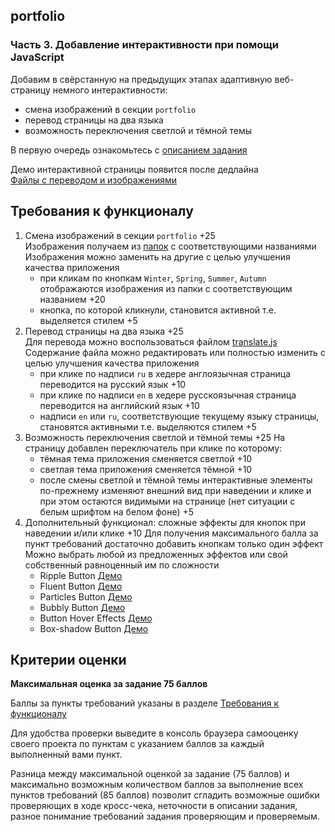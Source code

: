 ## portfolio

### Часть 3. Добавление интерактивности при помощи JavaScript

Добавим в свёрстанную на предыдущих этапах адаптивную веб-страницу немного интерактивности:
- смена изображений в секции `portfolio`
- перевод страницы на два языка
- возможность переключения светлой и тёмной темы

В первую очередь ознакомьтесь с [описанием задания](portfolio.md)

Демо интерактивной страницы появится после дедлайна  
[Файлы с переводом и изображениями](https://github.com/rolling-scopes-school/stage1-tasks/tree/portfolio-stage0)

## Требования к функционалу
1. Смена изображений в секции `portfolio` +25  
   Изображения получаем из [папок](https://github.com/rolling-scopes-school/stage1-tasks/tree/portfolio-stage0/assets/img) с соответствующими названиями  
   Изображения можно заменить на другие с целью улучшения качества приложения
   - при кликам по кнопкам `Winter`, `Spring`, `Summer`, `Autumn` отображаются изображения из папки с соответствующим названием +20
   - кнопка, по которой кликнули, становится активной т.е. выделяется стилем +5
2. Перевод страницы на два языка +25  
   Для перевода можно воспользоваться файлом [translate.js](https://github.com/rolling-scopes-school/stage1-tasks/blob/portfolio-stage0/translate.js)  
   Содержание файла можно редактировать или полностью изменить с целью улучшения качества приложения
   - при клике по надписи `ru` в хедере англоязычная страница переводится на русский язык +10
   - при клике по надписи `en` в хедере русскоязычная страница переводится на английский язык +10
   - надписи `en` или `ru`, соответствующие текущему языку страницы, становятся активными т.е. выделяются стилем +5
3. Возможность переключения светлой и тёмной темы +25
   На страницу добавлен переключатель при клике по которому: 
   - тёмная тема приложения сменяется светлой +10
   - светлая тема приложения сменяется тёмной +10
   - после смены светлой и тёмной темы интерактивные элементы по-прежнему изменяют внешний вид при наведении и клике и при этом остаются видимыми на странице (нет ситуации с белым шрифтом на белом фоне) +5
4. Дополнительный функционал: сложные эффекты для кнопок при наведении и/или клике +10
   Для получения максимального балла за пункт требований достаточно добавить кнопкам только один эффект  
   Можно выбрать любой из предложенных эффектов или свой собственный равноценный им по сложности      
   - Ripple Button [Демо](https://50projects50days.com/projects/button-ripple-effect/)
   - Fluent Button [Демо](https://codepen.io/d2phap/full/rpJEaK)
   - Particles Button [Демо](https://codepen.io/chandrashekhar/pen/JLxvBG)
   - Bubbly Button [Демо](https://codepen.io/irinainina/pen/XWJmajM)
   - Button Hover Effects [Демо](https://codepen.io/kjbrum/pen/wBBLXx)
   - Box-shadow Button [Демо](https://codepen.io/wwer91/pen/wRWJme)

## Критерии оценки

**Максимальная оценка за задание 75 баллов**  

Баллы за пункты требований указаны в разделе [Требования к функционалу](#требования-к-функционалу)

Для удобства проверки выведите в консоль браузера самооценку своего проекта по пунктам с указанием баллов за каждый выполненный вами пункт.

Разница между максимальной оценкой за задание (75 баллов) и максимально возможным количеством баллов за выполнение всех пунктов требований (85 баллов) позволит сгладить возможные ошибки проверяющих в ходе кросс-чека, неточности в описании задания, разное понимание требований задания проверяющим и проверяемым.